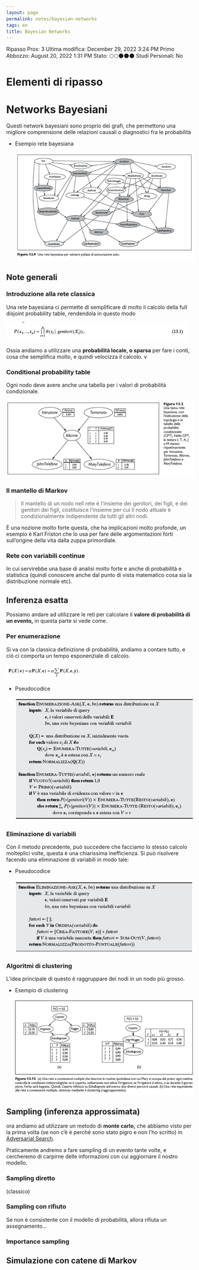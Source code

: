 ```yaml
---
layout: page
permalink: notes/bayesian-networks
tags: en
title: Bayesian Networks
---
```


Ripasso Prox: 3
Ultima modifica: December 29, 2022 3:24 PM
Primo Abbozzo: August 20, 2022 1:31 PM
Stato: 🌕🌕🌑🌑🌑
Studi Personali: No

# Elementi di ripasso

# Networks Bayesiani

Questi network bayesiani sono proprio dei grafi, che permettono una migliore comprensione delle relazioni causali o diagnostici fra le probabilità

- Esempio rete bayesiana

    <img src="/images/notes/image/universita/ex-notion/Bayesian Networks/Untitled.png" alt="image/universita/ex-notion/Bayesian Networks/Untitled">


## Note generali

### Introduzione alla rete classica

Una rete bayesiana ci permette di semplificare di molto il calcolo della full disjoint probability table, rendendola in questo modo

<img src="/images/notes/image/universita/ex-notion/Bayesian Networks/Untitled 1.png" alt="image/universita/ex-notion/Bayesian Networks/Untitled 1">

Ossia andiamo a utilizzare una **probabilità locale, o sparsa** per fare i conti, cosa che semplifica molto, e quindi velocizza il calcolo. v

### Conditional probability table

Ogni nodo deve avere anche una tabella per i valori di probabilità condizionale.

<img src="/images/notes/image/universita/ex-notion/Bayesian Networks/Untitled 2.png" alt="image/universita/ex-notion/Bayesian Networks/Untitled 2">

### Il mantello di Markov

> Il mantello di un nodo nell rete è l’insieme dei genitori, dei figli, e dei genitori dei figli, costituisce l’insieme per cui il nodo attuale è condizionalmente indipendente da tutti gli altri nodi.
>

È una nozione molto forte questa, che ha implicazioni molto profonde, un esempio è Karl Friston che lo usa per fare delle argomentazioni forti sull’origine della vita dalla zuppa primordiale.

### Rete con variabili continue

In cui servirebbe una base di analisi molto forte e anche di probabilità e statistica (quindi conoscere anche dal punto di vista matematico cosa sia la distribuzione normale etc).

## Inferenza esatta

Possiamo andare ad utilizzare le reti per calcolare il **valore di probabilità di un evento,** in questa parte si vede come.

### Per enumerazione

Si va con la classica definizione di probabilità, andiamo a contare tutto, e ciò ci comporta un tempo esponenziale di calcolo.

<img src="/images/notes/image/universita/ex-notion/Bayesian Networks/Untitled 3.png" alt="image/universita/ex-notion/Bayesian Networks/Untitled 3">

- Pseudocodice

    <img src="/images/notes/image/universita/ex-notion/Bayesian Networks/Untitled 4.png" alt="image/universita/ex-notion/Bayesian Networks/Untitled 4">


### Eliminazione di variabili

Con il metodo precedente, può succedere che facciamo lo stesso calcolo molteplici volte, questa è una chiarissima inefficienza. Si può risolvere facendo una eliminazione di variabili in modo tale:

- Pseudocodice

    <img src="/images/notes/image/universita/ex-notion/Bayesian Networks/Untitled 5.png" alt="image/universita/ex-notion/Bayesian Networks/Untitled 5">


### Algoritmi di clustering

L’idea principale di questo è raggruppare dei nodi in un nodo più grosso.

- Esempio di clustering

    <img src="/images/notes/image/universita/ex-notion/Bayesian Networks/Untitled 6.png" alt="image/universita/ex-notion/Bayesian Networks/Untitled 6">


## Sampling (inferenza approssimata)

ora andiamo ad utilizzare un metodo di **monte carlo,** che abbiamo visto per la prima volta (se non c’è è perché sono stato pigro e non l’ho scritto) in [Adversarial Search](/notes/adversarial-search).

Praticamente andremo a fare sampling di un evento tante volte, e cercheremo di carpirne delle informazioni con cui aggiornare il nostro modello.

### Sampling diretto

(classico)

### Sampling con rifiuto

Se non è consistente con il modello di probabilità, allora rifiuta un assegnamento…

### Importance sampling

## Simulazione con catene di Markov